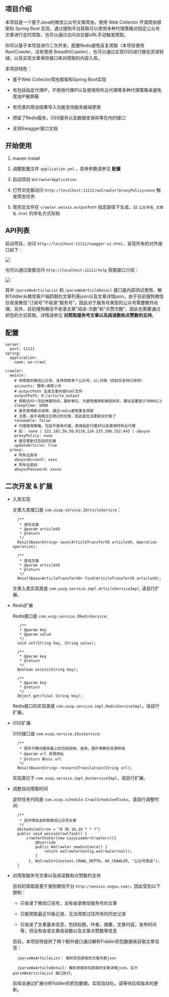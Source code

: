 ## 项目介绍 ##

本项目是一个基于Java的微信公众号文章爬虫，使用 Web Collector 开源爬虫框架和 Spring Boot 实现，通过搜狗平台获取可以使用多种代理策略对指定公众号文章进行定时爬取，也可以通过访问浏览器URL手动触发爬取。

你可以基于本项目进行二次开发，配置Redis避免反复爬取（本项目使用 RamCrawler，没有使用 BreadthCrawler），也可以通过实现OSS进行静态资源转储，以及实现文章保存接口来对爬取的内容入库。

本项目特色：

- 基于Web Collector爬虫框架和Spring Boot实现

- 有包括指定代理IP，不使用代理IP以及使用阿布云代理等多种代理策略来避免爬虫IP被屏蔽

- 有完善的爬虫结果导入功能支持服务器端使用

- 预留了Redis服务，OSS服务以及数据库保存等在内的接口

- 支持Swagger接口文档

## 开始使用 ##

1. maven install

2. 调整配置文件 `application.yml` ，具体参数请参见 **配置** 

3. 启动项目 `WxCrawlerApplication`

4. 打开浏览器访问 `http://localhost:11111/wxCrawler?proxyPolicy=none` 触发爬虫任务

5. 爬完后文件在 `crawler.weixin.outputPath` 指定路径下生成，以 `公众号名_文章名.html` 的命名方式存档



## API列表 ##

启动项目，访问 `http://localhost:11111/swagger-ui.html`，呈现所有的对外接口如下：


![](https://i.imgur.com/FUTC3bh.png)


也可以通过直接访问 `http://localhost:11111/help` 获取接口介绍：

![](https://i.imgur.com/yGGwO85.png)

其中 `/parseWxArticleList` 和 `/parseWxArticleDetail` 接口是内部测试使用，解析fiddler从微信客户端抓取的文章列表json以及文章详情json。由于目前搜狗微信仅收录微信“订阅号”不收录“服务号”，因此对于服务号类型的公众号需要额外处理。另外，目前搜狗微信不收录文章“阅读-次数”和“点赞次数”，因此也需要通过抓包的方式获取。详情请参见 **对爬取服务号文章以及阅读数和点赞数的支持**。

## 配置 ##
    
    server:
      port: 11111
    spring:
      application:
    	name: wx-crawl
    
    crawler:
      weixin:
    	# 待爬取的微信公众号，支持爬取多个公众号，以;分隔（目前仅支持订阅号）
    	accounts: 雪球;缘聚小许
    	# outputPath 生成文章內容html文件
    	outputPath: D:/article_output
    	# 爬取访问一次后休眠时间，毫秒单位，为避免搜狗和微信封杀，建议设置至少3000以上
    	sleepTime: 5000
    	# 是否使用断点续爬，通过redis避免重复爬取
		# 注意，由于会跳过已爬过的文章，因此就无法更新旧文章了
    	resumable: false
    	# 代理使用策略，包括不使用代理，使用指定代理IP以及使用阿布云代理
		# 如： none | 222.182.56.50:8118,124.235.208.252:443 | abuyun
    	proxyPolicy: none
    	# 是否更新已存在的文章
    	updateArticle: true
      proxy:
    	# 阿布云账号
    	abuyunAccount: xxxx
    	# 阿布云密码
    	abuyunPassword: xxxxx

## 二次开发 & 扩展 ##

- 入库实现

	文章入库接口是 `com.xuzp.service.IArticleService`：
	
		/**
	     * 保存文章
	     * @param articleVO
	     * @return
	     */
	    ResultBase<String> save(ArticleTransferVO articleVO, Operation operation);
	
	    /**
	     * 查找文章
	     * @param articleVO
	     * @return
	     */
	    ResultBase<ArticleTransferVO> find(ArticleTransferVO articleVO);


	文章入库实现类是 `com.xuzp.service.impl.ArticleServiceImpl`, 请自行扩展。
	

- Redis扩展

	Redis接口是 `com.xuzp.service.IRedisService`:

	 	 /**
	     * @param key
	     * @param value
	     */
	    void set(String key, String value);
	
	    /**
	     * @param key
	     * @return
	     */
	    Boolean exists(String key);
	
	    /**
	     * @param key
	     * @return
	     */
	    Object get(final String key);

	Redis接口的实现类是 `com.xuzp.service.impl.RedisServiceImpl`，请自行扩展。

- OSS扩展

	OSS接口是 `com.xuzp.service.IOssService`:

	    /**
	     * 把存于腾讯服务器上的包括视频，音频，图片等静态资源转储
	     * @param url 资源地址
	     * @return 新oss url
	     */
	    ResultBase<String> resourceTranslation(String url);

	实现类位于 `com.xuzp.service.impl.OssServiceImpl`，请自行扩展。

- 调整自动爬取时间

	定时任务代码是 `com.xuzp.schedule.CrawlScheduledTasks`，请自行调整时间:

		/**
	     * 定时爬虫去抓取微信公众号文章
	     */
	    @Scheduled(cron = "0 30 10,18 * * ?")
	    public void weixinCrawlTask() {
	        crawlerStater(new LazyLoader<Crawler>(){
	            @Override
	            public WxCrawler newInstance() {
	                return wxCrawlerConfig.wxCrawler(null);
	            }
	         }, WxCrawlerConstant.CRAWL_DEPTH, WX_CRAWLER, "公众号爬虫");
	    }

- 对爬取服务号文章以及阅读数和点赞数的支持

	目前的爬取是基于搜狗微信平台 `http://weixin.sogou.com/`，因此受到以下限制：

	- 只收录了微信订阅号，没有收录微信服务号的文章
	
	- 只能爬取最近10条记录，无法爬取过往所有的历史记录 

	- 只收录了文章基本信息，包括标题，作者，摘要，文章内容，发布时间等，但没有收录文章阅读数以及文章点赞数等信息

	目前，本项目特提供了两个额外接口通过解析Fiddler抓包数据来获取文章信息：
		
		/parseWxArticleList： 解析抓包获取的文章列表json

		/parseWxArticleDetail: 解析获取抓包获取的文章详情json，后于 parseWxArticleList 接口执行。

	后续会通过扩展分析fiddler的抓包数据，实现自动化，请等待后续版本的更新。
